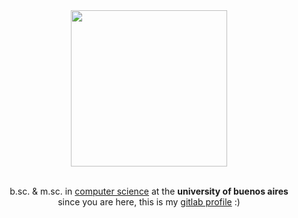 <div align="center">
<img src="https://c.tenor.com/AV0aXNyLmlsAAAAC/neon-genesis-evangelion-misato-katsuragi.gif" height="250px">
<br><br>
<p>b.sc. & m.sc. in <a href="https://computacion.dc.uba.ar/plan-de-estudios-2023/">computer science</a> at the <b>university of buenos aires</b><br>
since you are here, this is my <a href="https://gitlab.com/valn">gitlab profile</a> :)</p>
</div>
